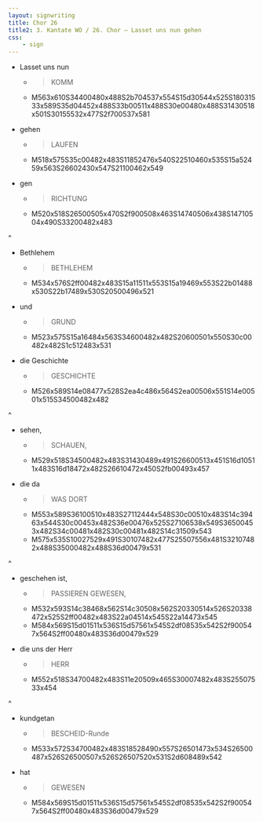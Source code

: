 ```yaml
---
layout: signwriting
title: Chor 26
title2: 3. Kantate WO / 26. Chor – Lasset uns nun gehen
css:
    - sign
---
```


<!--
https://www.signbank.org/signpuddle2.0/searchword.php
https://www.sutton-signwriting.io/signmaker
-->

- Lasset uns nun
  + > KOMM
  + M563x610S34400480x488S2b704537x554S15d30544x525S18031533x589S35d04452x488S33b00511x488S30e00480x488S31430518x501S30155532x477S2f700537x581

- gehen
  + > LAUFEN
  + M518x575S35c00482x483S11852476x540S22510460x535S15a52459x563S26602430x547S21100462x549

- gen
  + > RICHTUNG
  + M520x518S26500505x470S2f900508x463S14740506x438S14710504x490S33200482x483

^

- Bethlehem
  + > BETHLEHEM
  + M534x576S2ff00482x483S15a11511x553S15a19469x553S22b01488x530S22b17489x530S20500496x521

- und
  + > GRUND
  + M523x575S15a16484x563S34600482x482S20600501x550S30c00482x482S1c512483x531

- die Geschichte
  + > GESCHICHTE
  + M526x589S14e08477x528S2ea4c486x564S2ea00506x551S14e00501x515S34500482x482

^

- sehen,
  + > SCHAUEN,
  + M529x518S34500482x483S31430489x491S26600513x451S16d10511x483S16d18472x482S26610472x450S2fb00493x457

- die da
  + > WAS DORT
  + M553x589S36100510x483S27112444x548S30c00510x483S14c39463x544S30c00453x482S36e00476x525S27106538x549S36500453x482S34c00481x482S30c00481x482S14c31509x543
  + M575x535S10027529x491S30107482x477S25507556x481S32107482x488S35000482x488S36d00479x531

^

- geschehen ist,
  + > PASSIEREN GEWESEN,
  + M532x593S14c38468x562S14c30508x562S20330514x526S20338472x525S2ff00482x483S22a04514x545S22a14473x545
  + M584x569S15d01511x536S15d57561x545S2df08535x542S2f900547x564S2ff00480x483S36d00479x529

- die uns der Herr
  + > HERR
  + M552x518S34700482x483S11e20509x465S30007482x483S25507533x454

^

- kundgetan
  + > BESCHEID-Runde
  + M533x572S34700482x483S18528490x557S26501473x534S26500487x526S26500507x526S26507520x531S2d608489x542

- hat
  + > GEWESEN
  + M584x569S15d01511x536S15d57561x545S2df08535x542S2f900547x564S2ff00480x483S36d00479x529
